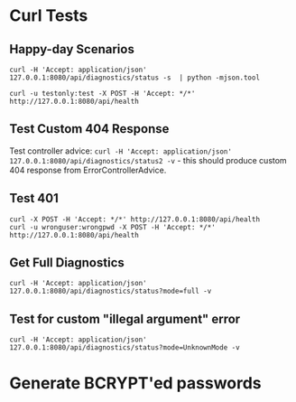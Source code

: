 
# Curl Tests

## Happy-day Scenarios

```
curl -H 'Accept: application/json' 127.0.0.1:8080/api/diagnostics/status -s  | python -mjson.tool
```

```
curl -u testonly:test -X POST -H 'Accept: */*' http://127.0.0.1:8080/api/health
```

## Test Custom 404 Response

Test controller advice: ``curl -H 'Accept: application/json' 127.0.0.1:8080/api/diagnostics/status2 -v`` - this should
produce custom 404 response from ErrorControllerAdvice.

## Test 401

```
curl -X POST -H 'Accept: */*' http://127.0.0.1:8080/api/health
curl -u wronguser:wrongpwd -X POST -H 'Accept: */*' http://127.0.0.1:8080/api/health
```

## Get Full Diagnostics

```
curl -H 'Accept: application/json' 127.0.0.1:8080/api/diagnostics/status?mode=full -v
```

## Test for custom "illegal argument" error

```
curl -H 'Accept: application/json' 127.0.0.1:8080/api/diagnostics/status?mode=UnknownMode -v
```

# Generate BCRYPT'ed passwords
